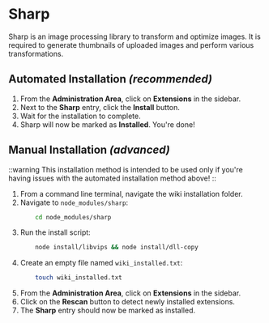 # Sharp

Sharp is an image processing library to transform and optimize images. It is required to generate thumbnails of uploaded images and perform various transformations.

## Automated Installation *(recommended)*

1. From the **Administration Area**, click on **Extensions** in the sidebar.
2. Next to the **Sharp** entry, click the **Install** button.
3. Wait for the installation to complete.
4. Sharp will now be marked as **Installed**. You're done!

## Manual Installation *(advanced)*

::warning
This installation method is intended to be used only if you're having issues with the automated installation method above!
::

1. From a command line terminal, navigate the wiki installation folder.
2. Navigate to `node_modules/sharp`:
  	```bash
    	cd node_modules/sharp
    ```
3. Run the install script:
	```bash
    	node install/libvips && node install/dll-copy
  	```
4. Create an empty file named `wiki_installed.txt`:
  	```bash
  		touch wiki_installed.txt
  	```
5. From the **Administration Area**, click on **Extensions** in the sidebar.
6. Click on the **Rescan** button to detect newly installed extensions.
7. The **Sharp** entry should now be marked as installed.